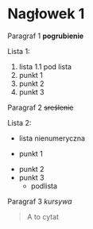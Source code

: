 # Nagłowek 1

Paragraf 1
**pogrubienie**

Lista 1:
1. lista
  1.1 pod lista
3. punkt 1
4. punkt 2
5. punkt 3

Paragraf 2
~~sreślenie~~

Lista 2:
- lista nienumeryczna
+ punkt 1
* punkt 2
* punkt 3
  - podlista

Paragraf 3
*kursywa*

>A to cytat
